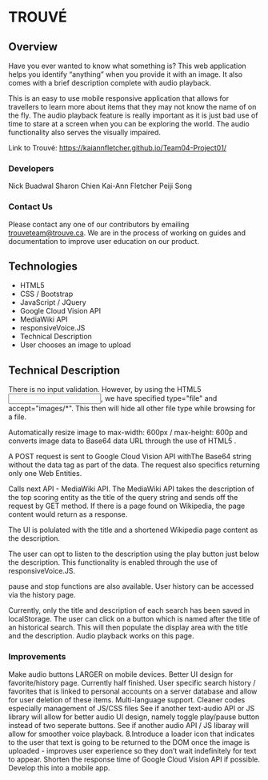 # TROUVÉ
## Overview
Have you ever wanted to know what something is? This web application helps you identify “anything” when you provide it with an image. It also comes with a brief description complete with audio playback.

This is an easy to use mobile responsive application that allows for travellers to learn more about items that they may not know the name of on the fly. The audio playback feature is really important as it is just bad use of time to stare at a screen when you can be exploring the world. The audio functionality also serves the visually impaired.

Link to Trouvé: https://kaiannfletcher.github.io/Team04-Project01/

### Developers
Nick Buadwal
Sharon Chien
Kai-Ann Fletcher
Peiji Song

### Contact Us
Please contact any one of our contributors by emailing trouveteam@trouve.ca. We are in the process of working on guides and documentation to improve user education on our product.

## Technologies
<ul>
  <li>HTML5</li>
  <li>CSS / Bootstrap</li>
  <li>JavaScript / JQuery</li>
  <li>Google Cloud Vision API</li>
  <li>MediaWiki API</li>
  <li>responsiveVoice.JS</li>
  <li>Technical Description</li>
  <li>User chooses an image to upload</li>
</ul>

## Technical Description
There is no input validation. However, by using the HTML5 <Input>, we have specified type="file" and accept="images/*". This then will hide all other file type while browsing for a file.

Automatically resize image to max-width: 600px / max-height: 600p and converts image data to Base64 data URL through the use of HTML5 <canvas>.

A POST request is sent to Google Cloud Vision API withThe Base64 string without the data tag as part of the data. The request also specifics returning only one Web Entities.

Calls next API - MediaWiki API.
The MediaWiki API takes the description of the top scoring entity as the title of the query string and sends off the request by GET method. If there is a page found on Wikipedia, the page content would return as a response.

The UI is polulated with the title and a shortened Wikipedia page content as the description.

The user can opt to listen to the description using the play button just below the description. This functionality is enabled through the use of responsiveVoice.JS.

pause and stop functions are also available.
User history can be accessed via the history page.

Currently, only the title and description of each search has been saved in localStorage.
The user can click on a button which is named after the title of an historical search. This will then populate the display area with the title and the description.
Audio playback works on this page.

### Improvements
Make audio buttons LARGER on mobile devices.
Better UI design for favorite/history page. Currently half finished.
User specific search history / favorites that is linked to personal accounts on a server database and allow for user deletion of these items.
Multi-language support.
Cleaner codes especially management of JS/CSS files
See if another text-audio API or JS library will allow for better audio UI design, namely toggle play/pause button instead of two seperate buttons.
See if another audio API / JS libaray will allow for smoother voice playback. 8.Introduce a loader icon that indicates to the user that text is going to be returned to the DOM once the image is uploaded - improves user experience so they don’t wait indefinitely for text to appear.
Shorten the response time of Google Cloud Vision API if possible.
Develop this into a mobile app.
